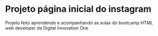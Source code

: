 # Projeto página inicial do instagram

Projeto feito aprendendo e acompanhando as aulas do bootcamp HTML web developer da Digital Innovation One
